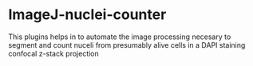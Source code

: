 # ImageJ-nuclei-counter
This plugins helps in to automate the image processing necesary to segment and count nuceli from presumably alive cells in a DAPI staining confocal z-stack projection
